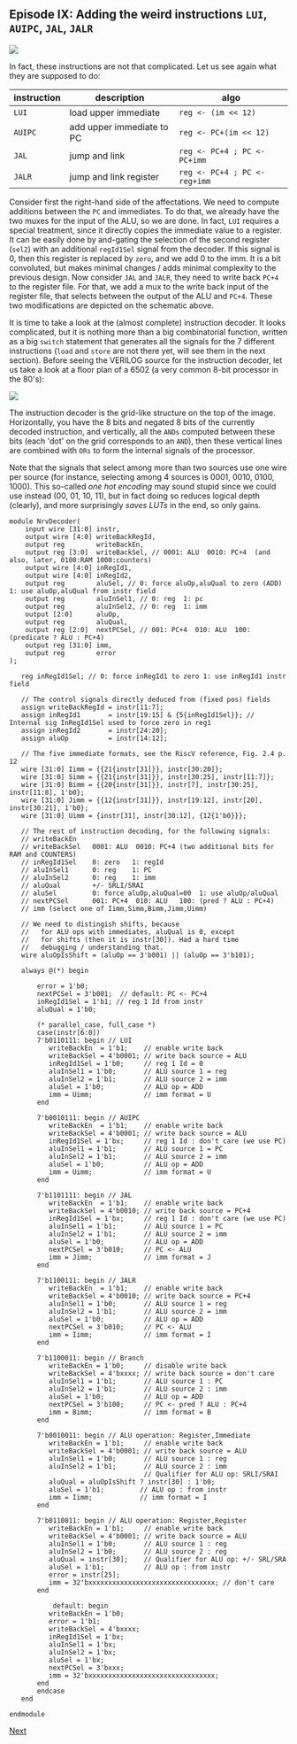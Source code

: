 Episode IX: Adding the weird instructions `LUI`, `AUIPC`, `JAL`, `JALR`
--------------------------------------------------------------------

![](Images/FemtoRV32_design_4.jpg)

In fact, these instructions are not that complicated. Let us see again what they are supposed
to do:

| instruction | description                          | algo                                 |
|-------------|--------------------------------------|--------------------------------------|
| `LUI`       | load upper immediate                 | `reg <- (im << 12)`                  |
| `AUIPC`     | add upper immediate to PC            | `reg <- PC+(im << 12)`               |
| `JAL`       | jump and link                        | `reg <- PC+4 ; PC <- PC+imm`         |
| `JALR`      | jump and link register               | `reg <- PC+4 ; PC <- reg+imm`        |

Consider first the right-hand side of the affectations. We need to compute additions between the
`PC` and immediates. To do that, we already have the two muxes for the input of the ALU, so we
are done. In fact, `LUI` requires a special treatment, since it directly copies the immediate
value to a register. It can be easily done by and-gating the selection of the second register
(`sel2`) with an additional `regId1Sel` signal from the decoder. If this signal is 0, then this
register is replaced by `zero`, and we add 0 to the imm. It is a bit convoluted, but makes minimal
changes / adds minimal complexity to the previous design. Now consider `JAL` and `JALR`, they need
to write back `PC+4` to the register file. For that, we add a mux to the write back input of the
register file, that selects between the output of the ALU and `PC+4`. These two modifications
are depicted on the schematic above.

It is time to take a look at the (almost complete) instruction decoder. It looks
complicated, but it is nothing more than a big combinatorial function, written as
a big `switch` statement that generates all the signals for the 7 different instructions
(`load` and `store` are not there yet, will see them in the next
section). Before seeing the VERILOG source for the instruction decoder, 
let us take a look at a floor plan of a 6502 (a very common 8-bit processor in the 80's):

![](Images/6502.jpg)

The instruction decoder is the grid-like structure on the top of the
image. Horizontally, you have the 8 bits and negated 8 bits of the currently decoded
instruction, and vertically, all the `ANDs` computed between these bits 
(each 'dot' on the grid corresponds to an `AND`), then these vertical lines are 
combined with `ORs` to form the internal signals of the processor.

Note that the
signals that select among more than two sources use one wire per source (for instance,
selecting among 4 sources is 0001, 0010, 0100, 1000). This so-called _one hot encoding_
may sound stupid since we could use instead (00, 01, 10, 11), but in fact doing so
reduces logical depth (clearly), and more surprisingly _saves LUTs_ in the end, so only gains. 

```
module NrvDecoder(
    input wire [31:0] instr,
    output wire [4:0] writeBackRegId,
    output reg 	      writeBackEn,
    output reg [3:0]  writeBackSel, // 0001: ALU  0010: PC+4  (and also, later, 0100:RAM 1000:counters)
    output wire [4:0] inRegId1,
    output wire [4:0] inRegId2,
    output reg 	      aluSel, // 0: force aluOp,aluQual to zero (ADD)  1: use aluOp,aluQual from instr field
    output reg 	      aluInSel1, // 0: reg  1: pc
    output reg 	      aluInSel2, // 0: reg  1: imm
    output [2:0]      aluOp,
    output reg 	      aluQual,
    output reg [2:0]  nextPCSel, // 001: PC+4  010: ALU  100: (predicate ? ALU : PC+4)
    output reg [31:0] imm,
    output reg 	      error
);

   reg inRegId1Sel; // 0: force inRegId1 to zero 1: use inRegId1 instr field

   // The control signals directly deduced from (fixed pos) fields
   assign writeBackRegId = instr[11:7];
   assign inRegId1       = instr[19:15] & {5{inRegId1Sel}}; // Internal sig InRegId1Sel used to force zero in reg1
   assign inRegId2       = instr[24:20];             
   assign aluOp          = instr[14:12];  

   // The five immediate formats, see the RiscV reference, Fig. 2.4 p. 12
   wire [31:0] Iimm = {{21{instr[31]}}, instr[30:20]};
   wire [31:0] Simm = {{21{instr[31]}}, instr[30:25], instr[11:7]};
   wire [31:0] Bimm = {{20{instr[31]}}, instr[7], instr[30:25], instr[11:8], 1'b0};
   wire [31:0] Jimm = {{12{instr[31]}}, instr[19:12], instr[20], instr[30:21], 1'b0};   
   wire [31:0] Uimm = {instr[31], instr[30:12], {12{1'b0}}};

   // The rest of instruction decoding, for the following signals:
   // writeBackEn
   // writeBackSel   0001: ALU  0010: PC+4 (two additional bits for RAM and COUNTERS)
   // inRegId1Sel    0: zero   1: regId
   // aluInSel1      0: reg    1: PC 
   // aluInSel2      0: reg    1: imm
   // aluQual        +/- SRLI/SRAI
   // aluSel         0: force aluOp,aluQual=00  1: use aluOp/aluQual
   // nextPCSel      001: PC+4  010: ALU   100: (pred ? ALU : PC+4)
   // imm (select one of Iimm,Simm,Bimm,Jimm,Uimm)

   // We need to distingish shifts, because
   //   for ALU ops with immediates, aluQual is 0, except
   //   for shifts (then it is instr[30]). Had a hard time
   //   debugging / understanding that.
   wire aluOpIsShift = (aluOp == 3'b001) || (aluOp == 3'b101);
   
   always @(*) begin

       error = 1'b0;
       nextPCSel = 3'b001;  // default: PC <- PC+4
       inRegId1Sel = 1'b1; // reg 1 Id from instr
       aluQual = 1'b0;
      
       (* parallel_case, full_case *)
       case(instr[6:0])
	   7'b0110111: begin // LUI
	      writeBackEn  = 1'b1;    // enable write back
	      writeBackSel = 4'b0001; // write back source = ALU
	      inRegId1Sel = 1'b0;     // reg 1 Id = 0
	      aluInSel1 = 1'b0;       // ALU source 1 = reg	      
	      aluInSel2 = 1'b1;       // ALU source 2 = imm
	      aluSel = 1'b0;          // ALU op = ADD
	      imm = Uimm;             // imm format = U
	   end
	 
	   7'b0010111: begin // AUIPC
	      writeBackEn  = 1'b1;    // enable write back
	      writeBackSel = 4'b0001; // write back source = ALU
	      inRegId1Sel = 1'bx;     // reg 1 Id : don't care (we use PC)	      
	      aluInSel1 = 1'b1;       // ALU source 1 = PC	      
	      aluInSel2 = 1'b1;       // ALU source 2 = imm
	      aluSel = 1'b0;          // ALU op = ADD
	      imm = Uimm;             // imm format = U
	   end
	 
	   7'b1101111: begin // JAL
	      writeBackEn  = 1'b1;    // enable write back
	      writeBackSel = 4'b0010; // write back source = PC+4
	      inRegId1Sel = 1'bx;     // reg 1 Id : don't care (we use PC)	      	      
	      aluInSel1 = 1'b1;       // ALU source 1 = PC	      
	      aluInSel2 = 1'b1;       // ALU source 2 = imm
	      aluSel = 1'b0;          // ALU op = ADD
	      nextPCSel = 3'b010;     // PC <- ALU	      
	      imm = Jimm;             // imm format = J
	   end
	 
	   7'b1100111: begin // JALR
	      writeBackEn  = 1'b1;    // enable write back
	      writeBackSel = 4'b0010; // write back source = PC+4
	      aluInSel1 = 1'b0;       // ALU source 1 = reg	      
	      aluInSel2 = 1'b1;       // ALU source 2 = imm
	      aluSel = 1'b0;          // ALU op = ADD
	      nextPCSel = 3'b010;     // PC <- ALU	      
	      imm = Iimm;             // imm format = I
	   end
	 
	   7'b1100011: begin // Branch
	      writeBackEn = 1'b0;     // disable write back
	      writeBackSel = 4'bxxxx; // write back source = don't care
	      aluInSel1 = 1'b1;       // ALU source 1 : PC
	      aluInSel2 = 1'b1;       // ALU source 2 : imm
	      aluSel = 1'b0;          // ALU op = ADD
	      nextPCSel = 3'b100;     // PC <- pred ? ALU : PC+4	       
	      imm = Bimm;             // imm format = B
	   end
	   
	   7'b0010011: begin // ALU operation: Register,Immediate
	      writeBackEn = 1'b1;     // enable write back
	      writeBackSel = 4'b0001; // write back source = ALU
	      aluInSel1 = 1'b0;       // ALU source 1 : reg
	      aluInSel2 = 1'b1;       // ALU source 2 : imm
	                              // Qualifier for ALU op: SRLI/SRAI
	      aluQual = aluOpIsShift ? instr[30] : 1'b0;
	      aluSel = 1'b1;         // ALU op : from instr
	      imm = Iimm;            // imm format = I
	   end
	   
	   7'b0110011: begin // ALU operation: Register,Register
	      writeBackEn = 1'b1;     // enable write back
	      writeBackSel = 4'b0001; // write back source = ALU
	      aluInSel1 = 1'b0;       // ALU source 1 : reg
	      aluInSel2 = 1'b0;       // ALU source 2 : reg
	      aluQual = instr[30];    // Qualifier for ALU op: +/- SRL/SRA
	      aluSel = 1'b1;          // ALU op : from instr
	      error = instr[25];
	      imm = 32'bxxxxxxxxxxxxxxxxxxxxxxxxxxxxxxxx; // don't care
	   end
	   
           default: begin
	      writeBackEn = 1'b0;
	      error = 1'b1;
	      writeBackSel = 4'bxxxx;   
	      inRegId1Sel = 1'bx; 
	      aluInSel1 = 1'bx;      
	      aluInSel2 = 1'bx;      
	      aluSel = 1'bx;      
	      nextPCSel = 3'bxxx;  
	      imm = 32'bxxxxxxxxxxxxxxxxxxxxxxxxxxxxxxxx;
	   end
       endcase
   end

endmodule
```

[Next](FemtoRV32_X.md)